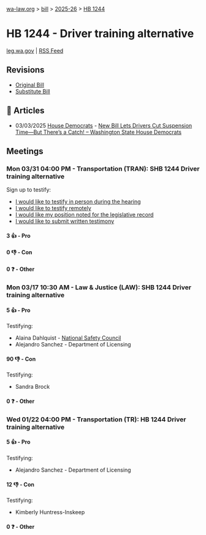 [wa-law.org](/) > [bill](/bill/) > [2025-26](/bill/2025-26/) > [HB 1244](/bill/2025-26/hb/1244/)

# HB 1244 - Driver training alternative
[leg.wa.gov](https://app.leg.wa.gov/billsummary?BillNumber=1244&Year=2025&Initiative=false) | [RSS Feed](./rss.xml)

## Revisions
* [Original Bill](1/)
* [Substitute Bill](S/)

## 📰 Articles
* 03/03/2025 [House Democrats](/org/house_democrats/) - [New Bill Lets Drivers Cut Suspension Time—But There’s a Catch! – Washington State House Democrats](https://housedemocrats.wa.gov/blog/2025/03/03/new-bill-lets-drivers-cut-suspension-time-but-theres-a-catch/#:~:text=House%20Bill%201244)

## Meetings
### Mon 03/31 04:00 PM - Transportation (TRAN): SHB 1244 Driver training alternative
Sign up to testify:
* [I would like to testify in person during the hearing](https://app.leg.wa.gov/csi/Testifier/Add?chamber=House&mId=33235&aId=166720&caId=26759&tId=1)
* [I would like to testify remotely](https://app.leg.wa.gov/csi/Testifier/Add?chamber=House&mId=33235&aId=166720&caId=26759&tId=2)
* [I would like my position noted for the legislative record](https://app.leg.wa.gov/csi/Testifier/Add?chamber=House&mId=33235&aId=166720&caId=26759&tId=3)
* [I would like to submit written testimony](https://app.leg.wa.gov/csi/Testifier/Add?chamber=House&mId=33235&aId=166720&caId=26759&tId=4)

#### 3 👍 - Pro

#### 0 👎 - Con

#### 0 ❓ - Other

### Mon 03/17 10:30 AM - Law & Justice (LAW): SHB 1244 Driver training alternative
#### 5 👍 - Pro
Testifying:
* Alaina Dahlquist - [National Safety Council](/org/national_safety_council/)
* Alejandro Sanchez - Department of Licensing

#### 90 👎 - Con
Testifying:
* Sandra Brock

#### 0 ❓ - Other

### Wed 01/22 04:00 PM - Transportation (TR): HB 1244 Driver training alternative
#### 5 👍 - Pro
Testifying:
* Alejandro Sanchez - Department of Licensing

#### 12 👎 - Con
Testifying:
* Kimberly Huntress-Inskeep

#### 0 ❓ - Other
